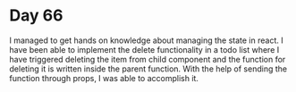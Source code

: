 # Day 66

I managed to get hands on knowledge about managing the state in react. I have been able to implement the delete functionality in a todo list where I have triggered deleting the item from child component and the function for deleting it is written inside the parent function. With the help of sending the function through props, I was able to accomplish it.